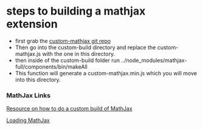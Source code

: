 # steps to building a mathjax extension

* first grab the [custom-mathjax git repo](https://github.com/mathjax/MathJax-demos-web)
* Then go into the custom-build directory and replace the custom-mathjax.js with the one in this directory.
* then inside of the custom-build folder run ../node_modules/mathjax-full/components/bin/makeAll
* This function will generate a custom-mathjax.min.js which you will move into this directory.





### MathJax Links
[Resource on how to do a custom build of MathJax](http://docs.mathjax.org/en/latest/web/webpack.html)

[Loading MathJax](http://docs.mathjax.org/en/latest/web/configuration.html#web-configuration)

